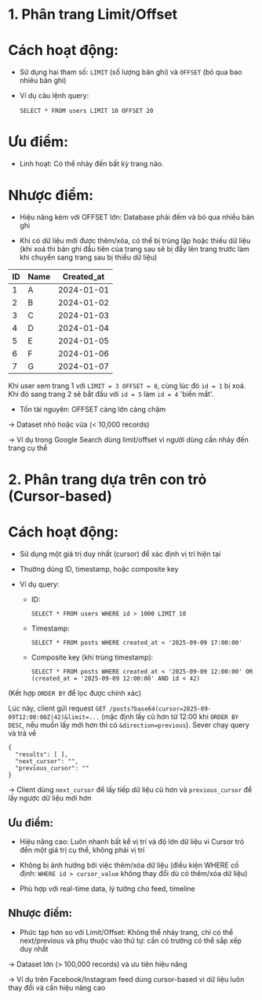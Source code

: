 # 1. Phân trang Limit/Offset

# Cách hoạt động:

- Sử dụng hai tham số: `LIMIT` (số lượng bản ghi) và `OFFSET` (bỏ qua bao nhiêu bản ghi)

- Ví dụ câu lệnh query: <pre> ``` SELECT * FROM users LIMIT 10 OFFSET 20 ``` </pre>

# Ưu điểm:

- Linh hoạt: Có thể nhảy đến bất kỳ trang nào. 

# Nhược điểm:

- Hiệu năng kém với OFFSET lớn: Database phải đếm và bỏ qua nhiều bản ghi

- Khi có dữ liệu mới được thêm/xóa, có thể bị trùng lặp hoặc thiếu dữ liệu (khi xoá thì bản ghi đầu tiên của trang sau sẽ bị đẩy lên trang trước làm khi chuyển sang trang sau bị thiếu dữ liệu)

| ID | Name | Created_at |
|----|------|------------|
| 1  | A    | 2024-01-01 |
| 2  | B    | 2024-01-02 |
| 3  | C    | 2024-01-03 |
| 4  | D    | 2024-01-04 |
| 5  | E    | 2024-01-05 |
| 6  | F    | 2024-01-06 |
| 7  | G    | 2024-01-07 |

Khi user xem trang 1 với `LIMIT = 3 OFFSET = 0`, cùng lúc đó `id = 1` bị xoá. Khi đó sang trang 2 sẽ bắt đầu với `id = 5` làm `id = 4` 'biến mất'.

- Tốn tài nguyên: OFFSET càng lớn càng chậm

-> Dataset nhỏ hoặc vừa (< 10,000 records)

-> Ví dụ trong Google Search dùng limit/offset vì người dùng cần nhảy đến trang cụ thể

# 2. Phân trang dựa trên con trỏ (Cursor-based)

# Cách hoạt động:

- Sử dụng một giá trị duy nhất (cursor) để xác định vị trí hiện tại

- Thường dùng ID, timestamp, hoặc composite key

- Ví dụ query: 

    + ID: <pre> ``` SELECT * FROM users WHERE id > 1000 LIMIT 10 ``` </pre>

    + Timestamp: <pre> ``` SELECT * FROM posts WHERE created_at < '2025-09-09 17:00:00' ``` </pre>

    + Composite key (khi trùng timestamp): <pre> ``` SELECT * FROM posts WHERE created_at < '2025-09-09 12:00:00' OR (created_at = '2025-09-09 12:00:00' AND id < 42) ``` </pre>

(Kết hợp `ORDER BY` để lọc được chính xác)

Lúc này, client gửi request `GET /posts?base64(cursor=2025-09-09T12:00:00Z|42)&limit=...` (mặc định lấy cũ hơn từ 12:00 khi `ORDER BY DESC`, nếu muốn lấy mới hơn thì có `&direction=previous`). Sever chạy query và trả về 
```
{
  "results": [ ],
  "next_cursor": "",
  "previous_cursor": ""
}
```

-> Client dùng `next_cursor` để lấy tiếp dữ liệu cũ hơn và `previous_cursor` để lấy ngược dữ liệu mới hơn

## Ưu điểm:

- Hiệu năng cao: Luôn nhanh bất kể vị trí và độ lớn dữ liệu vì Cursor trỏ đến một giá trị cụ thể, không phải vị trí

- Không bị ảnh hưởng bởi việc thêm/xóa dữ liệu (điều kiện WHERE cố định: `WHERE id > cursor_value` không thay đổi dù có thêm/xóa dữ liệu)

- Phù hợp với real-time data, lý tưởng cho feed, timeline 

## Nhược điểm:

- Phức tạp hơn so với Limit/Offset: Không thể nhảy trang, chỉ có thể next/previous và phụ thuộc vào thứ tự: cần có trường có thể sắp xếp duy nhất

-> Dataset lớn (> 100,000 records) và ưu tiên hiệu năng

-> Ví dụ trên Facebook/Instagram feed dùng cursor-based vì dữ liệu luôn thay đổi và cần hiệu năng cao
